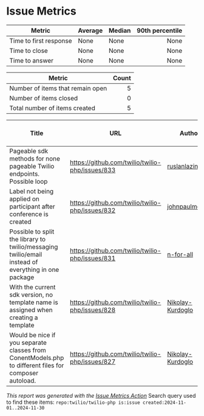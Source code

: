 # Issue Metrics

| Metric | Average | Median | 90th percentile |
| --- | --- | --- | ---: |
| Time to first response | None | None | None |
| Time to close | None | None | None |
| Time to answer | None | None | None |

| Metric | Count |
| --- | ---: |
| Number of items that remain open | 5 |
| Number of items closed | 0 |
| Total number of items created | 5 |

| Title | URL | Author | Time to first response | Time to close | Time to answer |
| --- | --- | --- | --- | --- | --- |
| Pageable sdk methods for none pageable Twilio endpoints. Possible loop | https://github.com/twilio/twilio-php/issues/833 | [ruslanlazin](https://github.com/ruslanlazin) | None | None | None |
| Label not being applied on participant after conference is created | https://github.com/twilio/twilio-php/issues/832 | [johnpaulmedina](https://github.com/johnpaulmedina) | None | None | None |
| Possible to split the library to twilio/messaging twilio/email instead of everything in one package | https://github.com/twilio/twilio-php/issues/831 | [n-for-all](https://github.com/n-for-all) | None | None | None |
| With the current sdk version, no template name is assigned when creating a template | https://github.com/twilio/twilio-php/issues/828 | [Nikolay-Kurdoglo](https://github.com/Nikolay-Kurdoglo) | None | None | None |
| Would be nice if you separate classes from ConentModels.php to different files for composer autoload. | https://github.com/twilio/twilio-php/issues/827 | [Nikolay-Kurdoglo](https://github.com/Nikolay-Kurdoglo) | None | None | None |

_This report was generated with the [Issue Metrics Action](https://github.com/github/issue-metrics)_
Search query used to find these items: `repo:twilio/twilio-php is:issue created:2024-11-01..2024-11-30`
